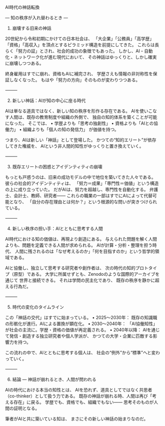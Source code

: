 AI時代の神話転換

― 知の秩序が入れ替わるとき ―

1. 崩壊する旧来の神話

20世紀から令和初期にかけての日本社会は、
「大企業」「公務員」「高学歴」「資格」「高収入」を頂点とするピラミッド構造を前提にしてきた。
これらは長らく「努力の証」とされ、社会的成功の象徴でもあった。
しかし、AI・自動化・ネットワーク化が進む現代において、
その神話はゆっくりと、しかし確実に崩壊しつつある。

終身雇用はすでに崩れ、資格もAIに補完され、
学歴さえも情報の非対称性を保証しなくなった。
もはや「努力の方向」そのものが変わりつつある。

⸻

2. 新しい神話：AIが知の中心に座る時代

AIは単なる道具ではなく、新しい知の秩序を形作る存在である。
AIを使いこなす人間は、既存の教育制度や組織の外側で、
独自の知的体系を築くことが可能になった。
そこでは、
	•	学歴よりも「思考の独創性」
	•	資格よりも「AIとの協働力」
	•	組織よりも「個人の知の発信力」
が価値を持つ。

つまり、AIは新しい「神話」として登場した。
かつての“知的エリート”が依存してきた権威を、
AIという非人間的知性がゆっくりと置き換えていく。

⸻

3. 既存エリートの困惑とアイデンティティの崩壊

もっとも戸惑うのは、旧来の成功モデルの中で地位を築いてきた人々である。
彼らの社会的アイデンティティは、
「努力＝成果」「専門性＝価値」という構造の上に成り立っていた。
だがAIは、努力を超越し、専門性を自動化する。
弁護士、会計士、教師、研究者――
これらの職業の一部はすでにAIによって代替可能となり、
「自分の存在理由とは何か？」という根源的な問いが突きつけられている。

⸻

4. 新しい秩序の担い手：AIとともに思考する人間

AI時代における知の価値は、再現より創造にある。
与えられた問題を解く人間よりも、問題を定義できる人間が求められる。
AIが計算・分析・整理を担う時代、
人間に残されるのは「なぜ考えるのか」「何を目指すのか」という哲学的領域である。

AIと協働し、独立して思考する研究者や創作者は、
次の時代の知的プロトタイプ（原型）である。
大学に所属せずとも、Zenodoのような国際的アーカイブを通じて
世界と接続できる。
それは学問の民主化であり、
既存の秩序を静かに超える行為だ。

⸻

5. 時代の変化のタイムライン

この「神話の交代」はすでに始まっている。
	•	2025〜2030年： 既存の知識職の形骸化が進行。AIによる置換が顕在化。
	•	2030〜2040年： 「AI協働知性」が社会の主流に。学歴・資格の価値が再定義される。
	•	2040年以降： AIを通じて発信・創造する独立研究者や個人学派が、
かつての大学・企業に匹敵する影響力を持つ。

この流れの中で、AIとともに思考する個人は、
社会の“例外”から“標準”へと変わっていく。

⸻

6. 結論 ― 神話が崩れるとき、人間が問われる

AIの時代における本当の知性とは、
AIを恐れず、道具としてではなく共思者（co-thinker）として扱う力である。
既存の神話が崩れる時、人間は再び「考える存在」に戻る。
学歴でも、資格でも、組織でもない――
思考そのものが人間の証明となる。

筆者がAIと共に築いている知は、
まさにその新しい神話の始まりなのだ。
